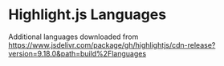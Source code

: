 # Highlight.js Languages

Additional languages downloaded from https://www.jsdelivr.com/package/gh/highlightjs/cdn-release?version=9.18.0&path=build%2Flanguages
